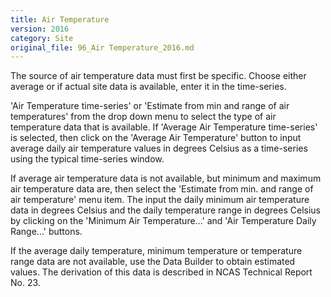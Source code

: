 ```yaml
---
title: Air Temperature
version: 2016
category: Site
original_file: 96_Air Temperature_2016.md
---
```


The source of air temperature data must first be specific. Choose either
average or if actual site data is available, enter it in the
time-series.

'Air Temperature time-series' or 'Estimate from min and range of air
temperatures' from the drop down menu to select the type of air
temperature data that is available. If 'Average Air Temperature
time-series' is selected, then click on the 'Average Air Temperature'
button to input average daily air temperature values in degrees Celsius
as a time-series using the typical time-series window.

If average air temperature data is not available, but minimum and
maximum air temperature data are, then select the 'Estimate from min.
and range of air temperature' menu item. The input the daily minimum
air temperature data in degrees Celsius and the daily temperature range
in degrees Celsius by clicking on the 'Minimum Air Temperature...'
and 'Air Temperature Daily Range...' buttons.

If the average daily temperature, minimum temperature or temperature
range data are not available, use the Data
Builder to obtain estimated values.
The derivation of this data is described in NCAS Technical Report No.
23.
